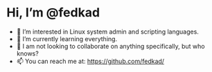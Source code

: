 Hi, I’m **@fedkad**
==

- 👀 I’m interested in Linux system admin and scripting languages.
- 🌱 I’m currently learning everything.
- 💞️ I am not looking to collaborate on anything specifically, but who knows?
- 📫 You can reach me at: https://github.com/fedkad/

<!---
fedkad/fedkad is a ✨ special ✨ repository because its `README.md` (this file) appears on your GitHub profile.
You can click the Preview link to take a look at your changes.
--->

